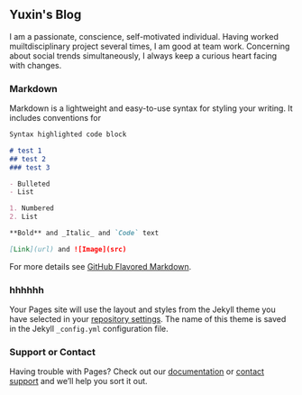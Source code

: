 ## Yuxin's Blog
I am a passionate, conscience, self-motivated individual. Having worked muiltdisciplinary project several times, I am good at team work. Concerning about social trends simultaneously, I always keep a curious heart facing with changes.

### Markdown

Markdown is a lightweight and easy-to-use syntax for styling your writing. It includes conventions for

```markdown
Syntax highlighted code block

# test 1
## test 2
### test 3

- Bulleted
- List

1. Numbered
2. List

**Bold** and _Italic_ and `Code` text

[Link](url) and ![Image](src)
```

For more details see [GitHub Flavored Markdown](https://guides.github.com/features/mastering-markdown/).

### hhhhhh

Your Pages site will use the layout and styles from the Jekyll theme you have selected in your [repository settings](https://github.com/Yuxin-W/Yuxin-W.github.io/settings). The name of this theme is saved in the Jekyll `_config.yml` configuration file.

### Support or Contact

Having trouble with Pages? Check out our [documentation](https://help.github.com/categories/github-pages-basics/) or [contact support](https://github.com/contact) and we’ll help you sort it out.

